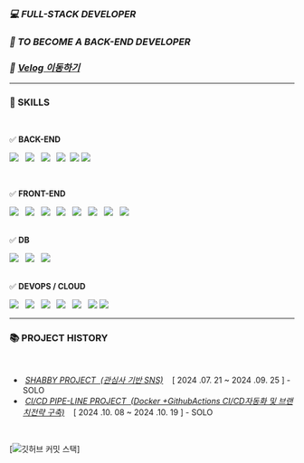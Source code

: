 ### *💻 FULL-STACK DEVELOPER* 



### ***🚀 TO BECOME A BACK-END DEVELOPER***

### ***🚀  <a href="https://velog.io/@agida0413/posts">Velog 이동하기 </a>***

---


### 🔧 SKILLS


<br>

   ✅ **BACK-END** 
    <div>
       <span><img src="https://img.shields.io/badge/java-007396?style=for-the-badge&logo=OpenJDK&logoColor=white"></span> &nbsp;
       <span><img src="https://img.shields.io/badge/Spring-6DB33F?style=for-the-badge&logo=Spring&logoColor=white"></span> &nbsp;
       <span><img src="https://img.shields.io/badge/springboot-6DB33F?style=for-the-badge&logo=springboot&logoColor=white"></span> &nbsp;
      <span> <img src="https://img.shields.io/badge/Spring Security-6DB33F?style=for-the-badge&logo=Spring Security&logoColor=white"></span>&nbsp;
       <span> <img src="https://img.shields.io/badge/MyBatis-DC382D?style=for-the-badge&logo=mybatis&logoColor=white"></span>
        <span><img src="https://img.shields.io/badge/JWT-black?style=for-the-badge&logo=JSON%20web%20tokens"></span> &nbsp;
     </div>

<br>






 
   ✅ **FRONT-END**

   <div>  <span><img src="https://img.shields.io/badge/vuejs-%2335495e.svg?style=for-the-badge&logo=vuedotjs&logoColor=%234FC08D"></span> &nbsp;    
        <span><img src="https://img.shields.io/badge/Vuetify-1867C0?style=for-the-badge&logo=vuetify&logoColor=AEDDFF"></span> &nbsp;
        <span><img src="https://img.shields.io/badge/HTML5-E34F26?style=for-the-badge&logo=HTML5&logoColor=white"></span> &nbsp;    
        <span><img src="https://img.shields.io/badge/CSS3-1572B6?style=for-the-badge&logo=CSS3&logoColor=white"></span> &nbsp;    
        <span><img src="https://img.shields.io/badge/JavaScript-F7DF1E?style=for-the-badge&logo=JavaScript&logoColor=white"></span> &nbsp;    
        <span><img src="https://img.shields.io/badge/React-61DAFB?style=for-the-badge&logo=React&logoColor=white"></span> &nbsp;    
       <span><img src="https://img.shields.io/badge/Thymeleaf-005F0F?style=for-the-badge&logo=Thymeleaf&logoColor=white"></span> &nbsp;    
        <span> <img src="https://img.shields.io/badge/jquery-0769AD?style=for-the-badge&logo=jquery&logoColor=white"></span> &nbsp;    
 </div>   




<br>


   ✅ **DB**

   <div>  <span><img src="https://img.shields.io/badge/MySQL-4479A1?style=for-the-badge&logo=MySQL&logoColor=white"></span> &nbsp;
       <span>  <img src="https://img.shields.io/badge/oracle-F80000?style=for-the-badge&logo=oracle&logoColor=white"> </span> &nbsp;
    <span>   <img src="https://img.shields.io/badge/Redis-DC382D?style=for-the-badge&logo=Redis&logoColor=white">  </span> &nbsp;
  
   </div>



<br>

   
   ✅ **DEVOPS / CLOUD**

   <div>
       <span><img src="https://img.shields.io/badge/Amazon%20EC2-FF9900?style=for-the-badge&logo=Amazon%20EC2&logoColor=white"></span> &nbsp;
         <span><img src="https://img.shields.io/badge/Amazon%20S3-569A31?style=for-the-badge&logo=Amazon%20S3&logoColor=white"></span> &nbsp;
         <span><img src="https://img.shields.io/badge/Amazon_RDS-527FFF?style=for-the-badge&logo=amazonaws&logoColor=white"></span> &nbsp;
      <span> <img src="https://img.shields.io/badge/Elastic%20Beanstalk-4B8BBE?style=for-the-badge&logo=Amazon%20AWS&logoColor=white"></span> &nbsp;
        <span> <img src="https://img.shields.io/badge/Docker-2496ED?style=for-the-badge&logo=Docker&logoColor=white"/></span> &nbsp;
            <span> <img src="https://img.shields.io/badge/GitHub Actions-2088FF?style=for-the-badge&logo=GitHub Actions&logoColor=white"/></span> 
             <span><img src="https://img.shields.io/badge/nginx-%23009639.svg?style=for-the-badge&logo=nginx&logoColor=white"/></span> &nbsp;
  
   </div>


   ---


   
### 📚 PROJECT HISTORY 



<br>


-  &nbsp;*<a href="https://github.com/agida0413/ShabbyProject">SHABBY PROJECT &nbsp;(관심사 기반 SNS)</a>*  &nbsp;&nbsp;  [ 2024 .07. 21 ~ 2024 .09. 25 ] - SOLO
-  &nbsp;*<a href="https://github.com/agida0413/CI-CD-Pipeline-Project">CI/CD PIPE-LINE PROJECT &nbsp;(Docker +GithubActions CI/CD자동화 및 브랜치전략 구축)</a>*  &nbsp;&nbsp;  [ 2024 .10. 08 ~ 2024 .10. 19 ] - SOLO







<br>



[![깃허브 커밋 스택](https://streak-stats.demolab.com?user=agida0413&theme=transparent&locale=ko)]

